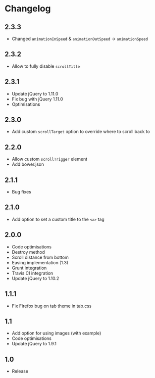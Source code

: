# Changelog

## 2.3.3
- Changed `animationInSpeed` & `animationOutSpeed` -> `animationSpeed`

## 2.3.2
- Allow to fully disable `scrollTitle`

## 2.3.1
- Update jQuery to 1.11.0
- Fix bug with jQuery 1.11.0
- Optimisations

## 2.3.0
- Add custom `scrollTarget` option to override where to scroll back to

## 2.2.0
- Allow custom `scrollTrigger` element
- Add bower.json

## 2.1.1
- Bug fixes

## 2.1.0
- Add option to set a custom title to the `<a>` tag

## 2.0.0
- Code optimisations
- Destroy method
- Scroll distance from bottom
- Easing implementation (1.3)
- Grunt integration
- Travis CI integration
- Update jQuery to 1.10.2

## 1.1.1
- Fix Firefox bug on tab theme in tab.css

## 1.1
- Add option for using images (with example)
- Code optimisations
- Update jQuery to 1.9.1

## 1.0
- Release

